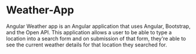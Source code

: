 # Weather-App
Angular Weather app is an Angular application that uses Angular, Bootstrap, and the Open API. This application allows a user to be able to type a location into a search form and on submission of that form, they're able to see the current weather details for that location they searched for.
